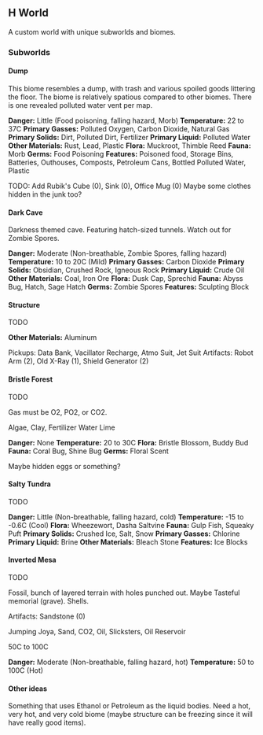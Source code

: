 ## H World

A custom world with unique subworlds and biomes.

### Subworlds

#### Dump
This biome resembles a dump, with trash and various spoiled goods littering the floor. The biome is relatively spatious compared to other biomes. There is one revealed polluted water vent per map.

**Danger:** Little (Food poisoning, falling hazard, Morb)
**Temperature:** 22 to 37C
**Primary Gasses:** Polluted Oxygen, Carbon Dioxide, Natural Gas
**Primary Solids:** Dirt, Polluted Dirt, Fertilizer
**Primary Liquid:** Polluted Water
**Other Materials:** Rust, Lead, Plastic
**Flora:** Muckroot, Thimble Reed
**Fauna:** Morb
**Germs:** Food Poisoning
**Features:** Poisoned food, Storage Bins, Batteries, Outhouses, Composts, Petroleum Cans, Bottled Polluted Water, Plastic

TODO: Add Rubik's Cube (0), Sink (0), Office Mug (0)
Maybe some clothes hidden in the junk too?

#### Dark Cave
Darkness themed cave. Featuring hatch-sized tunnels. Watch out for Zombie Spores.

**Danger:** Moderate (Non-breathable, Zombie Spores, falling hazard)
**Temperature:** 10 to 20C (Mild)
**Primary Gasses:** Carbon Dioxide
**Primary Solids:** Obsidian, Crushed Rock, Igneous Rock
**Primary Liquid:** Crude Oil
**Other Materials:** Coal, Iron Ore
**Flora:** Dusk Cap, Sprechid
**Fauna:** Abyss Bug, Hatch, Sage Hatch
**Germs:** Zombie Spores
**Features:** Sculpting Block


#### Structure
TODO

**Other Materials:** Aluminum

Pickups: Data Bank, Vacillator Recharge, Atmo Suit, Jet Suit
Artifacts: Robot Arm (2), Old X-Ray (1), Shield Generator (2)

#### Bristle Forest
TODO

Gas must be O2, PO2, or CO2.

Algae, Clay, Fertilizer
Water
Lime

**Danger:** None
**Temperature:** 20 to 30C
**Flora:** Bristle Blossom, Buddy Bud
**Fauna:** Coral Bug, Shine Bug
**Germs:** Floral Scent

Maybe hidden eggs or something?

#### Salty Tundra
TODO

**Danger:** Little (Non-breathable, falling hazard, cold)
**Temperature:** -15 to -0.6C (Cool)
**Flora:** Wheezewort, Dasha Saltvine
**Fauna:** Gulp Fish, Squeaky Puft
**Primary Solids:** Crushed Ice, Salt, Snow
**Primary Gasses:** Chlorine
**Primary Liquid:** Brine
**Other Materials:** Bleach Stone
**Features:** Ice Blocks


#### Inverted Mesa
TODO

Fossil, bunch of layered terrain with holes punched out. Maybe Tasteful memorial (grave). Shells.

Artifacts: Sandstone (0)

Jumping Joya, Sand, CO2, Oil, Slicksters,  Oil Reservoir

50C to 100C

**Danger:** Moderate (Non-breathable, falling hazard, hot)
**Temperature:** 50 to 100C (Hot)



#### Other ideas

Something that uses Ethanol or Petroleum as the liquid bodies. Need a hot, very hot, and very cold biome (maybe structure can be freezing since it will have really good items).

